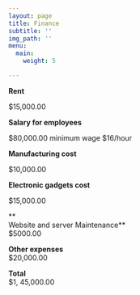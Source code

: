 ```yaml
---
layout: page
title: Finance
subtitle: ''
img_path: ''
menu:
  main:
    weight: 5

---
```

**Rent**

$15,000.00

**Salary for employees**

$80,000.00 minimum wage $16/hour

**Manufacturing cost**

$10,000.00

**Electronic gadgets cost**

$15,000.00

\**  
Website and server Maintenance**  
$5000.00

**Other expenses**  
$20,000.00

**Total**  
$1, 45,000.00